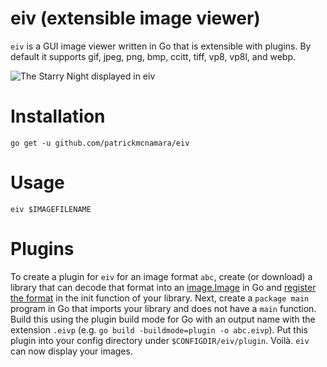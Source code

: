 # eiv (extensible image viewer)

`eiv` is a GUI image viewer written in Go that is extensible with plugins.
By default it supports gif, jpeg, png, bmp, ccitt, tiff, vp8, vp8l, and webp.

![The Starry Night displayed in eiv](./misc/thestarrynight.png)

# Installation

`go get -u github.com/patrickmcnamara/eiv`

# Usage

`eiv $IMAGEFILENAME`

# Plugins

To create a plugin for `eiv` for an image format `abc`, create (or download) a library that can decode that format into an [image.Image](https://pkg.go.dev/image#Image) in Go and [register the format](https://pkg.go.dev/image#RegisterFormat) in the init function of your library.
Next, create a `package main` program in Go that imports your library and does not have a `main` function.
Build this using the plugin build mode for Go with an output name with the extension `.eivp` (e.g. `go build -buildmode=plugin -o abc.eivp`).
Put this plugin into your config directory under `$CONFIGDIR/eiv/plugin`.
Voilà.
`eiv` can now display your images.
